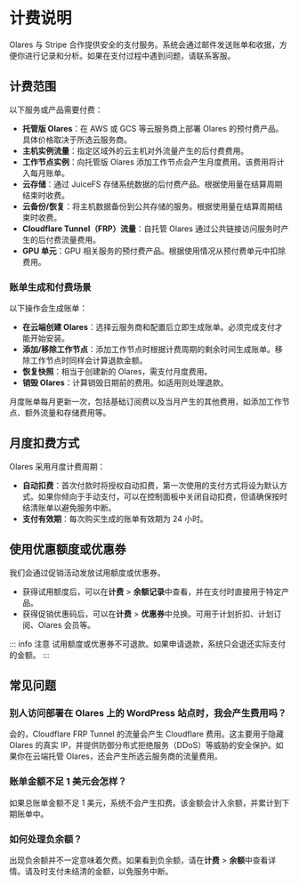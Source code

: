 # 计费说明

Olares 与 Stripe 合作提供安全的支付服务。系统会通过邮件发送账单和收据，方便你进行记录和分析。如果在支付过程中遇到问题，请联系客服。

## 计费范围

以下服务或产品需要付费：

- **托管版 Olares**：在 AWS 或 GCS 等云服务商上部署 Olares 的预付费产品。具体价格取决于所选云服务商。
- **主机实例流量**：指定区域外的云主机对外流量产生的后付费费用。
- **工作节点实例**：向托管版 Olares 添加工作节点会产生月度费用。该费用将计入每月账单。
- **云存储**：通过 JuiceFS 存储系统数据的后付费产品。根据使用量在结算周期结束时收费。
- **云备份/恢复**：将主机数据备份到公共存储的服务。根据使用量在结算周期结束时收费。
- **Cloudflare Tunnel（FRP）流量**：自托管 Olares 通过公共链接访问服务时产生的后付费流量费用。
- **GPU 单元**：GPU 相关服务的预付费产品。根据使用情况从预付费单元中扣除费用。

### 账单生成和付费场景

以下操作会生成账单：

- **在云端创建 Olares**：选择云服务商和配置后立即生成账单。必须完成支付才能开始安装。
- **添加/移除工作节点**：添加工作节点时根据计费周期的剩余时间生成账单。移除工作节点时同样会计算退款金额。
- **恢复快照**：相当于创建新的 Olares，需支付月度费用。
- **销毁 Olares**：计算销毁日期前的费用。如适用则处理退款。

月度账单每月更新一次，包括基础订阅费以及当月产生的其他费用，如添加工作节点、额外流量和存储费用等。

## 月度扣费方式

Olares 采用月度计费周期：
- **自动扣费**：首次付款时将授权自动扣费，第一次使用的支付方式将设为默认方式。如果你倾向于手动支付，可以在控制面板中关闭自动扣费，但请确保按时结清账单以避免服务中断。
- **支付有效期**：每次购买生成的账单有效期为 24 小时。

## 使用优惠额度或优惠券

我们会通过促销活动发放试用额度或优惠券。

- 获得试用额度后，可以在**计费** > **余额记录**中查看，并在支付时直接用于特定产品。
- 获得促销优惠码后，可以在**计费** > **优惠券**中兑换。可用于计划折扣、计划订阅、Olares 会员等。

::: info 注意
试用额度或优惠券不可退款。如果申请退款，系统只会退还实际支付的金额。
:::

## 常见问题

### 别人访问部署在 Olares 上的 WordPress 站点时，我会产生费用吗？

会的，Cloudflare FRP Tunnel 的流量会产生 Cloudflare 费用。这主要用于隐藏 Olares 的真实 IP，并提供防御分布式拒绝服务（DDoS）等威胁的安全保护。如果你在云端托管 Olares，还会产生所选云服务商的流量费用。

### 账单金额不足 1 美元会怎样？

如果总账单金额不足 1 美元，系统不会产生扣费。该金额会计入余额，并累计到下期账单中。

### 如何处理负余额？

出现负余额并不一定意味着欠费。如果看到负余额，请在**计费** > **余额**中查看详情。请及时支付未结清的金额，以免服务中断。